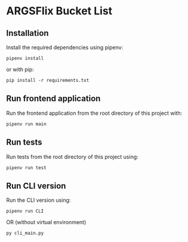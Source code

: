 # ARGSFlix Bucket List

## Installation

Install the required dependencies using pipenv:

`pipenv install`

or with pip:

`pip install -r requirements.txt`

## Run frontend application

Run the frontend application from the root directory of this project with:

`pipenv run main`

## Run tests

Run tests from the root directory of this project using:

`pipenv run test`

## Run CLI version

Run the CLI version using:

`pipenv run CLI`

OR (without virtual environment)

`py cli_main.py`